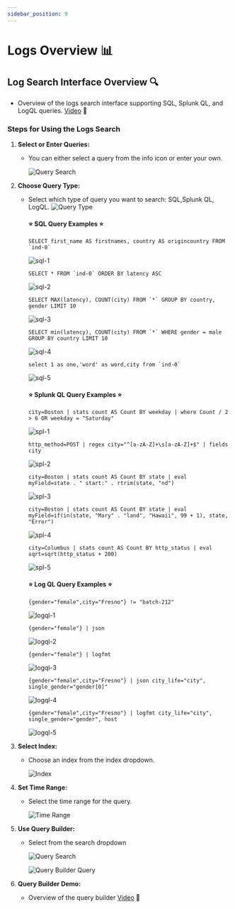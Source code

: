 ```yaml
---
sidebar_position: 9
---
```


# Logs Overview 📊

## Log Search Interface Overview 🔍

- Overview of the logs search interface supporting SQL, Splunk QL, and LogQL queries.
[Video](/static/img/query-overview.mp4) 👀


### Steps for Using the Logs Search

1. **Select or Enter Queries:**
   - You can either select a query from the info icon or enter your own.

      ![Query Search](/static/img/icon-query.png)


2. **Choose Query Type:**
   - Select which type of query you want to search: SQL,Splunk QL, LogQL.
      ![Query Type](/static/img/query-type.png)

      #### ⭐ SQL Query Examples ⭐
      ```
      SELECT first_name AS firstnames, country AS origincountry FROM `ind-0`
      ```
      ![sql-1](/static/img/sql-1.png)
      ```   
      SELECT * FROM `ind-0` ORDER BY latency ASC
      ```
      ![sql-2](/static/img/sql-2.png)
      ```
      SELECT MAX(latency), COUNT(city) FROM `*` GROUP BY country, gender LIMIT 10
      ```
      ![sql-3](/static/img/sql-3.png)
      ```
      SELECT min(latency), COUNT(city) FROM `*` WHERE gender = male GROUP BY country LIMIT 10
      ```
      ![sql-4](/static/img/sql-4.png)
      ```
      select 1 as one,'word' as word,city from `ind-0`
      ```
      ![sql-5](/static/img/sql-5.png)

      #### ⭐ Splunk QL Query Examples ⭐
      ```
      city=Boston | stats count AS Count BY weekday | where Count / 2 > 6 OR weekday = "Saturday"
      ```

      ![spl-1](/static/img/spl-1.png)

      ```
      http_method=POST | regex city="^[a-zA-Z]+\s[a-zA-Z]+$" | fields city
      ```

      ![spl-2](/static/img/spl-2.png)

      ```
      city=Boston | stats count AS Count BY state | eval myField=state . " start:" . rtrim(state, "nd")
      ```

      ![spl-3](/static/img/spl-3.png)

      ```
      city=Boston | stats count AS Count BY state | eval myField=if(in(state, "Mary" . "land", "Hawaii", 99 + 1), state, "Error")
      ```

      ![spl-4](/static/img/spl-4.png)

      ```
      city=Columbus | stats count AS Count BY http_status | eval sqrt=sqrt(http_status + 200)
      ```

      ![spl-5](/static/img/spl-5.png)

      #### ⭐ Log QL Query Examples ⭐
      ```
      {gender="female",city="Fresno"} != "batch-212"
      ```

      ![logql-1](/static/img/logql-1.png)

      ```
      {gender="female"} | json
      ```

      ![logql-2](/static/img/logql-2.png)
      ```
      {gender="female"} | logfmt
      ```

      ![logql-3](/static/img/logql-3.png)
      ```
      {gender="female",city="Fresno"} | json city_life="city", single_gender="gender[0]"
      ```

      ![logql-4](/static/img/logql-4.png)

      ```
      {gender="female",city="Fresno"} | logfmt city_life="city", single_gender="gender", host
      ```

      ![logql-5](/static/img/logql-5.png)

         
3. **Select Index:**
   - Choose an index from the index dropdown.

      ![Index](/static/img/index-query.png)

4. **Set Time Range:**
   - Select the time range for the query.

      ![Time Range](/static/img/time-query.png)

5. **Use Query Builder:**
   - Select from the search dropdown

      ![Query Search](/static/img/qb-search.png)

      ![Query Builder Query](/static/img/query-qb.png)

6. **Query Builder Demo:**
   - Overview of the query builder
   [Video](/static/img/query-builder-search.mp4) 👀





   




























